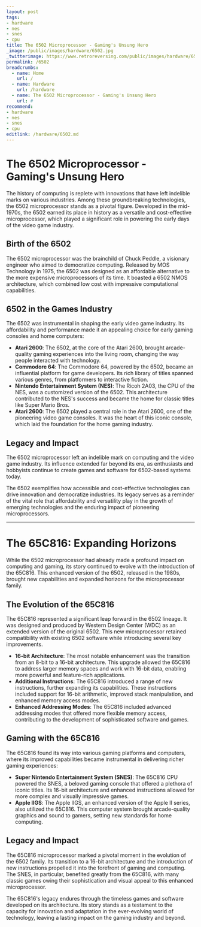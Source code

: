 ```yaml
---
layout: post
tags: 
- hardware
- nes
- snes
- cpu
title: The 6502 Microprocessor - Gaming's Unsung Hero
_image: /public/images/hardware/6502.jpg
_twitterimage: https://www.retroreversing.com/public/images/hardware/6502.jpg
permalink: /6502
breadcrumbs:
  - name: Home
    url: /
  - name: Hardware
    url: /hardware
  - name: The 6502 Microprocessor - Gaming's Unsung Hero
    url: #
recommend: 
- hardware
- nes
- snes
- cpu
editlink: /hardware/6502.md
---
```

# The 6502 Microprocessor - Gaming's Unsung Hero

The history of computing is replete with innovations that have left indelible marks on various industries. Among these groundbreaking technologies, the 6502 microprocessor stands as a pivotal figure. Developed in the mid-1970s, the 6502 earned its place in history as a versatile and cost-effective microprocessor, which played a significant role in powering the early days of the video game industry.

## Birth of the 6502

The 6502 microprocessor was the brainchild of Chuck Peddle, a visionary engineer who aimed to democratize computing. Released by MOS Technology in 1975, the 6502 was designed as an affordable alternative to the more expensive microprocessors of its time. It boasted a 6502 NMOS architecture, which combined low cost with impressive computational capabilities.

## 6502 in the Games Industry

The 6502 was instrumental in shaping the early video game industry. Its affordability and performance made it an appealing choice for early gaming consoles and home computers:
* **Atari 2600**: The 6502, at the core of the Atari 2600, brought arcade-quality gaming experiences into the living room, changing the way people interacted with technology.
* **Commodore 64**: The Commodore 64, powered by the 6502, became an influential platform for game developers. Its rich library of titles spanned various genres, from platformers to interactive fiction.
* **Nintendo Entertainment System (NES)**: The Ricoh 2A03, the CPU of the NES, was a customized version of the 6502. This architecture contributed to the NES's success and became the home for classic titles like Super Mario Bros.
* **Atari 2600**: The 6502 played a central role in the Atari 2600, one of the pioneering video game consoles. It was the heart of this iconic console, which laid the foundation for the home gaming industry.


## Legacy and Impact

The 6502 microprocessor left an indelible mark on computing and the video game industry. Its influence extended far beyond its era, as enthusiasts and hobbyists continue to create games and software for 6502-based systems today.

The 6502 exemplifies how accessible and cost-effective technologies can drive innovation and democratize industries. Its legacy serves as a reminder of the vital role that affordability and versatility play in the growth of emerging technologies and the enduring impact of pioneering microprocessors.

---
# The 65C816: Expanding Horizons

While the 6502 microprocessor had already made a profound impact on computing and gaming, its story continued to evolve with the introduction of the 65C816. This enhanced version of the 6502, released in the 1980s, brought new capabilities and expanded horizons for the microprocessor family.

## The Evolution of the 65C816

The 65C816 represented a significant leap forward in the 6502 lineage. It was designed and produced by Western Design Center (WDC) as an extended version of the original 6502. This new microprocessor retained compatibility with existing 6502 software while introducing several key improvements.

* **16-bit Architecture**: The most notable enhancement was the transition from an 8-bit to a 16-bit architecture. This upgrade allowed the 65C816 to address larger memory spaces and work with 16-bit data, enabling more powerful and feature-rich applications.
* **Additional Instructions**: The 65C816 introduced a range of new instructions, further expanding its capabilities. These instructions included support for 16-bit arithmetic, improved stack manipulation, and enhanced memory access modes.
* **Enhanced Addressing Modes**: The 65C816 included advanced addressing modes that offered more flexible memory access, contributing to the development of sophisticated software and games.

## Gaming with the 65C816

The 65C816 found its way into various gaming platforms and computers, where its improved capabilities became instrumental in delivering richer gaming experiences:
* **Super Nintendo Entertainment System (SNES)**: The 65C816 CPU powered the SNES, a beloved gaming console that offered a plethora of iconic titles. Its 16-bit architecture and enhanced instructions allowed for more complex and visually impressive games.
* **Apple IIGS**: The Apple IIGS, an enhanced version of the Apple II series, also utilized the 65C816. This computer system brought arcade-quality graphics and sound to gamers, setting new standards for home computing.

## Legacy and Impact

The 65C816 microprocessor marked a pivotal moment in the evolution of the 6502 family. Its transition to a 16-bit architecture and the introduction of new instructions propelled it into the forefront of gaming and computing. The SNES, in particular, benefited greatly from the 65C816, with many classic games owing their sophistication and visual appeal to this enhanced microprocessor.

The 65C816's legacy endures through the timeless games and software developed on its architecture. Its story stands as a testament to the capacity for innovation and adaptation in the ever-evolving world of technology, leaving a lasting impact on the gaming industry and beyond.